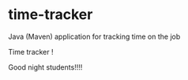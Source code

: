 # time-tracker
Java (Maven) application for tracking time on the job

Time tracker !

Good night students!!!!

